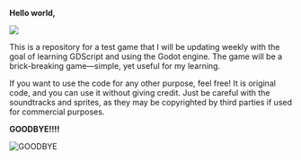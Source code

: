 **Hello world,**

![                                             ](https://media3.giphy.com/media/v1.Y2lkPTc5MGI3NjExdjJveGFlNGprcHpoaWlrd3l2N3R2YmJob21ldnVvN29vcWxyNG0weCZlcD12MV9pbnRlcm5hbF9naWZfYnlfaWQmY3Q9Zw/10jmkQ3gZXBUbe/giphy.webp)

This is a repository for a test game that I will be updating weekly with the goal of learning GDScript and using the Godot engine. The game will be a brick-breaking game—simple, yet useful for my learning.

If you want to use the code for any other purpose, feel free! It is original code, and you can use it without giving credit. Just be careful with the soundtracks and sprites, as they may be copyrighted by third parties if used for commercial purposes.


**GOODBYE!!!!**


![**GOODBYE**](https://media1.giphy.com/media/v1.Y2lkPTc5MGI3NjExOWxqZmg3OWJrbDhrZTBhcGp5OHN1cWN5eWR3MmllbjVhcGtjYXZ4eiZlcD12MV9pbnRlcm5hbF9naWZfYnlfaWQmY3Q9Zw/VelWewgR6CpNK/giphy.gif)

